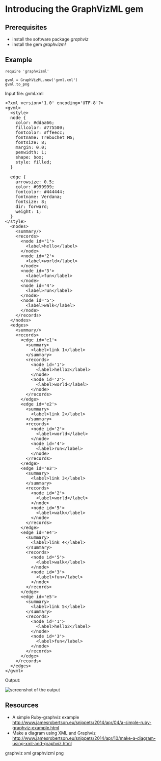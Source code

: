 # Introducing the GraphVizML gem

## Prerequisites

* install the software package *graphviz*
* install the gem *graphvizml*

## Example

    require 'graphvizml'

    gvml = GraphVizML.new('gvml.xml')
    gvml.to_png

Input file: gvml.xml

<pre>
&lt;?xml version='1.0' encoding='UTF-8'?&gt;
&lt;gvml&gt;
  &lt;style&gt;
  node { 
    color: #ddaa66; 
    fillcolor: #775500;
    fontcolor: #ffeecc; 
    fontname: Trebuchet MS; 
    fontsize: 8; 
    margin: 0.0;
    penwidth: 1; 
    shape: box; 
    style: filled;
  }

  edge {
    arrowsize: 0.5;
    color: #999999; 
    fontcolor: #444444; 
    fontname: Verdana; 
    fontsize: 8; 
    dir: forward;
    weight: 1;
  }
&lt;/style&gt;
  &lt;nodes&gt;
    &lt;summary/&gt;
    &lt;records&gt;
      &lt;node id='1'&gt;
        &lt;label&gt;hello&lt;/label&gt;
      &lt;/node&gt;
      &lt;node id='2'&gt;
        &lt;label&gt;world&lt;/label&gt;
      &lt;/node&gt;
      &lt;node id='3'&gt;
        &lt;label&gt;fun&lt;/label&gt;
      &lt;/node&gt;
      &lt;node id='4'&gt;
        &lt;label&gt;run&lt;/label&gt;
      &lt;/node&gt;
      &lt;node id='5'&gt;
        &lt;label&gt;walk&lt;/label&gt;
      &lt;/node&gt;
    &lt;/records&gt;
  &lt;/nodes&gt;
  &lt;edges&gt;
    &lt;summary/&gt;
    &lt;records&gt;
      &lt;edge id='e1'&gt;
        &lt;summary&gt;
          &lt;label&gt;link 1&lt;/label&gt;
        &lt;/summary&gt;
        &lt;records&gt;
          &lt;node id='1'&gt;
            &lt;label&gt;hello2&lt;/label&gt;
          &lt;/node&gt;
          &lt;node id='2'&gt;
            &lt;label&gt;world&lt;/label&gt;
          &lt;/node&gt;
        &lt;/records&gt;
      &lt;/edge&gt;
      &lt;edge id='e2'&gt;
        &lt;summary&gt;
          &lt;label&gt;link 2&lt;/label&gt;
        &lt;/summary&gt;
        &lt;records&gt;
          &lt;node id='2'&gt;
            &lt;label&gt;world&lt;/label&gt;
          &lt;/node&gt;
          &lt;node id='4'&gt;
            &lt;label&gt;run&lt;/label&gt;
          &lt;/node&gt;
        &lt;/records&gt;
      &lt;/edge&gt;
      &lt;edge id='e3'&gt;
        &lt;summary&gt;
          &lt;label&gt;link 3&lt;/label&gt;
        &lt;/summary&gt;
        &lt;records&gt;
          &lt;node id='2'&gt;
            &lt;label&gt;world&lt;/label&gt;
          &lt;/node&gt;
          &lt;node id='5'&gt;
            &lt;label&gt;walk&lt;/label&gt;
          &lt;/node&gt;
        &lt;/records&gt;
      &lt;/edge&gt;
      &lt;edge id='e4'&gt;
        &lt;summary&gt;
          &lt;label&gt;link 4&lt;/label&gt;
        &lt;/summary&gt;
        &lt;records&gt;
          &lt;node id='5'&gt;
            &lt;label&gt;walk&lt;/label&gt;
          &lt;/node&gt;
          &lt;node id='3'&gt;
            &lt;label&gt;fun&lt;/label&gt;
          &lt;/node&gt;
        &lt;/records&gt;
      &lt;/edge&gt;
      &lt;edge id='e5'&gt;
        &lt;summary&gt;
          &lt;label&gt;link 5&lt;/label&gt;
        &lt;/summary&gt;
        &lt;records&gt;
          &lt;node id='1'&gt;
            &lt;label&gt;hello2&lt;/label&gt;
          &lt;/node&gt;
          &lt;node id='3'&gt;
            &lt;label&gt;fun&lt;/label&gt;
          &lt;/node&gt;
        &lt;/records&gt;
      &lt;/edge&gt;
    &lt;/records&gt;
  &lt;/edges&gt;
&lt;/gvml&gt;
</pre>

Output:

![screenshot of the output](http://www.jamesrobertson.eu/twitxr/168496.jpg)

## Resources

* A simple Ruby-graphviz example http://www.jamesrobertson.eu/snippets/2014/apr/04/a-simple-ruby-graphviz-example.html
* Make a diagram using XML and Graphviz http://www.jamesrobertson.eu/snippets/2014/apr/10/make-a-diagram-using-xml-and-graphviz.html

graphviz xml graphvizml png
